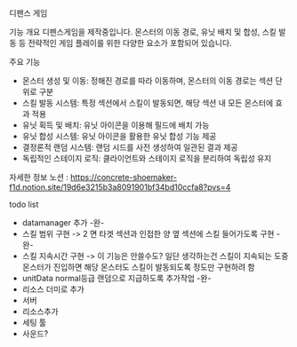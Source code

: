  디팬스 게임

 기능 개요
디펜스게임을 제작중입니다.
몬스터의 이동 경로, 유닛 배치 및 합성, 스킬 발동 등 전략적인 게임 플레이를 위한 다양한 요소가 포함되어 있습니다.  

 주요 기능
- 몬스터 생성 및 이동: 정해진 경로를 따라 이동하며, 몬스터의 이동 경로는 섹션 단위로 구분  
- 스킬 발동 시스템: 특정 섹션에서 스킬이 발동되면, 해당 섹션 내 모든 몬스터에 효과 적용  
- 유닛 획득 및 배치: 유닛 아이콘을 이용해 필드에 배치 가능  
- 유닛 합성 시스템: 유닛 아이콘을 활용한 유닛 합성 기능 제공  
- 결정론적 랜덤 시스템: 랜덤 시드를 사전 생성하여 일관된 결과 제공  
- 독립적인 스테이지 로직: 클라이언트와 스테이지 로직을 분리하여 독립성 유지  

자세한 정보 노션 :
https://concrete-shoemaker-f1d.notion.site/19d6e3215b3a8091901bf34bd10ccfa8?pvs=4

todo list

- datamanager 추가 -완-
- 스킬 범위 구현 -> 2 면 타겟 섹션과 인접한 양 옆 섹션에 스킬 들어가도록 구현 -완-
- 스킬 지속시간 구현 -> 이 기능은 안쓸수도? 일단 생각하는건 스킬이 지속되는 도중 몬스터가 진입하면 해당 몬스터도 스킬이 발동되도록 정도만 구현하려 함
- unitData normal등급 랜덤으로 지급하도록 추가작업 -완-
- 리소스 더미로 추가
- 서버 
- 리소스추가
- 세팅 툴
- 사운드?
